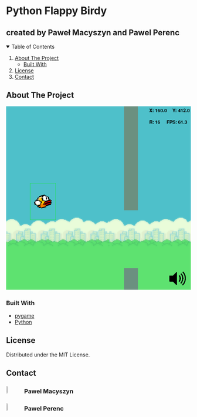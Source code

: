 # Python Flappy Birdy
## created by Paweł Macyszyn and Pawel Perenc

<!-- TABLE OF CONTENTS -->
<details open="open">
  <summary>Table of Contents</summary>
  <ol>
    <li>
      <a href="#about-the-project">About The Project</a>
      <ul>
        <li><a href="#built-with">Built With</a></li>
      </ul>
    </li>
    <li><a href="#license">License</a></li>
    <li><a href="#contact">Contact</a></li>
  </ol>
</details>

<!-- ABOUT THE PROJECT -->
## About The Project

<!-- Image about -->
<p align="center">
    <img src="https://github.com/PawelMacysyzn/python_flappy_bird/blob/main/imgs/page_presentation/main_screen_of_the_game.png?raw=true" alt="">
</p>

### Built With

* [pygame](https://www.pygame.org/news)
* [Python](https://www.python.org/)

<!-- LICENSE -->
## License

Distributed under the MIT License.

<!-- CONTACT -->
## Contact

### <img src="https://img.shields.io/badge/-LinkedIn-black.svg?style=for-the-badge&logo=linkedin&colorB=555" width=9% height=9%> Pawel Macyszyn 
### <img src="https://img.shields.io/badge/-LinkedIn-black.svg?style=for-the-badge&logo=linkedin&colorB=555" width=9% height=9%> Pawel Perenc
